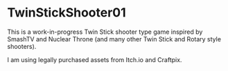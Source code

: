 # TwinStickShooter01

This is a work-in-progress Twin Stick shooter type game inspired by SmashTV and Nuclear Throne (and many other Twin Stick and Rotary style shooters).

I am using legally purchased assets from Itch.io and Craftpix.

